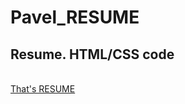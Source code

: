 # Pavel_RESUME
## Resume. HTML/CSS code
<br>
<a href="https://pavelm0403.github.io/Pavel_RESUME/" target="_blank">That's RESUME</a>
